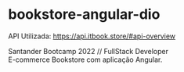 # bookstore-angular-dio

API Utilizada: https://api.itbook.store/#api-overview

Santander Bootcamp 2022 // FullStack Developer <br>
E-commerce Bookstore com aplicação Angular.
